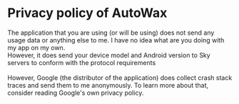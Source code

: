 # Privacy policy of AutoWax
The application that you are using (or will be using) does not send any usage data or anything else to me. I have no idea what are you doing with my app on my own.<br />However, it does send your device model and Android version to Sky servers to conform with the protocol requirements <br /><br />
However, Google (the distributor of the application) does collect crash stack traces and send them to me anonymously. To learn more about that, consider reading Google's own privacy policy.
